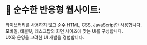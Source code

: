# 📍 순수한 반응형 웹사이트:

라이브러리를 사용하지 않고 순수 HTML, CSS, JavaScript만 사용합니다.<br />
모바일, 태블릿, 데스크탑의 화면 사이즈에 맞는 UI를 구성합니다.<br />
UX와 운영을 고려한 UI 개발을 경험합니다.<br />
